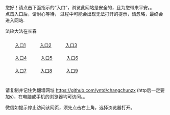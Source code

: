 您好！请点击下面指示的“入口”，浏览此网站是安全的，且为您带来平安。。 <br/>
点击入口后，请耐心等待， 过程中可能会出现无法打开的提示，请忽略，最终会进入网站. </br>

法轮大法在长春<br/>
<div style="padding:10px"><a style="margin:20px" target="_blank" href="https://d237h5uk2mylo3.cloudfront.net/2Qpsp?fwayv" id="ccLink1" rel="nofollow">入口1</a> <a target="_blank" style="margin:20px" href="https://dwlzj5kmhff0h.cloudfront.net/2Qpsp?yygogd" id="ccLink2" rel="nofollow">入口2</a> <a style="margin:20px" target="_blank" href="https://d1fn7uv36kzwzd.cloudfront.net/2Qpsp?tnweyge" id="ccLink3" rel="nofollow">入口3</a></div>

<div style="padding:10px" ><a style="margin:20px" target="_blank" href="https://d237h5uk2mylo3.cloudfront.net/2Qpsp?fwayv" id="ccLink4" rel="nofollow">入口4</a> <a style="margin:20px" href="https://dwlzj5kmhff0h.cloudfront.net/2Qpsp?yygogd" target="_blank" id="ccLink5" rel="nofollow">入口5</a> <a style="margin:20px" href="https://d1fn7uv36kzwzd.cloudfront.net/2Qpsp?tnweyge" target="_blank" id="ccLink6" rel="nofollow">入口6</a></div>

<div style="padding:10px"><a style="margin:20px" target="_blank" href="https://d237h5uk2mylo3.cloudfront.net/2Qpsp?fwayv" id="ccLink7" rel="nofollow">入口7</a> <a style="margin:20px" href="https://dwlzj5kmhff0h.cloudfront.net/2Qpsp?yygogd" target="_blank" id="ccLink8" rel="nofollow">入口8</a> <a style="margin:20px" target="_blank" href="https://d1fn7uv36kzwzd.cloudfront.net/2Qpsp?tnweyge" id="ccLink9" rel="nofollow">入口9</a></div>

<br/>



请复制并记住免翻墙网址 https://github.com/yntd/changchunzx (http后一定要加s)，在电脑或手机的浏览器均可访问。。<br/>

微信如提示停止访问该网页，须先点击右上角，选择浏览器打开。

